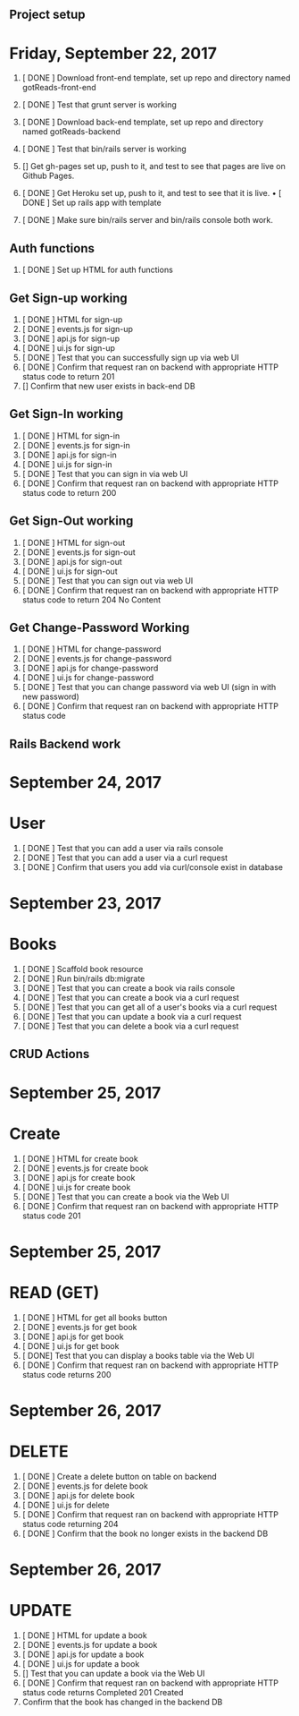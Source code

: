 ## Project setup

# Friday, September 22, 2017

1. [ DONE ] Download front-end template, set up repo and directory named gotReads-front-end

2. [ DONE ] Test that grunt server is working

3. [ DONE ] Download back-end template, set up repo and directory named gotReads-backend

4. [ DONE ] Test that bin/rails server is working

5. []  Get gh-pages set up, push to it, and test to see that pages are live on Github Pages.

6. [ DONE ] Get Heroku set up, push to it, and test to see that it is live.
  • [ DONE ] Set up rails app with template

7. [ DONE ] Make sure bin/rails server and bin/rails console both work.

## Auth functions

1. [ DONE ] Set up HTML for auth functions

## Get Sign-up working

1. [ DONE ] HTML for sign-up
2. [ DONE ] events.js for sign-up
3. [ DONE ] api.js for sign-up
4. [ DONE ] ui.js for sign-up
5. [ DONE ] Test that you can successfully sign up via web UI
6. [ DONE ] Confirm that request ran on backend with appropriate HTTP status code  to return 201
7. [] Confirm that new user exists in back-end DB

## Get Sign-In working

1. [ DONE ] HTML for sign-in
2. [ DONE ] events.js for sign-in
3. [ DONE ] api.js for sign-in
4. [ DONE ] ui.js for sign-in
5. [ DONE ] Test that you can sign in via web UI
6. [ DONE ] Confirm that request ran on backend with appropriate HTTP status code to return 200

## Get Sign-Out working

1. [ DONE ] HTML for sign-out
2. [ DONE ] events.js for sign-out
3. [ DONE ] api.js for sign-out
4. [ DONE ] ui.js for sign-out
5. [ DONE ] Test that you can sign out via web UI
6. [ DONE ] Confirm that request ran on backend with appropriate HTTP status code to return 204 No Content

## Get Change-Password Working

1. [ DONE ] HTML for change-password
2. [ DONE ] events.js for change-password
3. [ DONE ] api.js for change-password
4. [ DONE ] ui.js for change-password
5. [ DONE ] Test that you can change password via web UI (sign in with new password)
6. [ DONE ] Confirm that request ran on backend with appropriate HTTP status code

## Rails Backend work

# September 24, 2017

# User

1. [ DONE ] Test that you can add a user via rails console
2. [ DONE ] Test that you can add a user via a curl request
3. [ DONE ] Confirm that users you add via curl/console exist in database

# September 23, 2017

# Books

1. [ DONE ] Scaffold book resource
2. [ DONE ] Run bin/rails db:migrate
3. [ DONE ] Test that you can create a book via rails console
4. [ DONE ] Test that you can create a book via a curl request
5. [ DONE ] Test that you can get all of a user's books via a curl request
6. [ DONE ] Test that you can update a book via a curl request
7. [ DONE ] Test that you can delete a book via a curl request

## CRUD Actions

# September 25, 2017

# Create

1. [ DONE ] HTML for create book
2. [ DONE ] events.js for create book
3. [ DONE ] api.js for create book
4. [ DONE ] ui.js for create book
5. [ DONE ] Test that you can create a book via the Web UI
6. [ DONE ] Confirm that request ran on backend with appropriate HTTP status code 201

# September 25, 2017

# READ (GET)

1. [ DONE ] HTML for get all books button
2. [ DONE ] events.js for get book
3. [ DONE ] api.js for get book
4. [ DONE ] ui.js for get book
5. [ DONE] Test that you can display a books table via the Web UI
6. [ DONE ] Confirm that request ran on backend with appropriate HTTP status code returns 200

# September 26, 2017

# DELETE

1. [ DONE ] Create a delete button on table on backend
2. [ DONE ] events.js for delete book
3. [ DONE ] api.js for delete book
4. [ DONE ] ui.js for delete
5. [ DONE ] Confirm that request ran on backend with appropriate HTTP status code returning 204
6. [ DONE ] Confirm that the book no longer exists in the backend DB

# September 26, 2017

# UPDATE

1. [ DONE ] HTML for update a book
2. [ DONE ] events.js for update a book
3. [ DONE ] api.js for update a book
4. [ DONE ] ui.js for update a book
5. [] Test that you can update a book via the Web UI
6. [ DONE ] Confirm that request ran on backend with appropriate HTTP status code returns Completed 201 Created
7. Confirm that the book has changed in the backend DB
